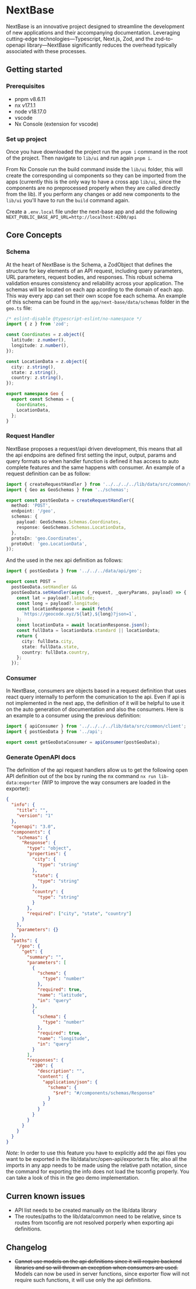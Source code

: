 # NextBase

NextBase is an innovative project designed to streamline the development of new applications and their accompanying documentation. Leveraging cutting-edge technologies—Typescript, Next.js, Zod, and the zod-to-openapi library—NextBase significantly reduces the overhead typically associated with these processes.

## Getting started

### Prerequisites

- pnpm v8.6.11
- nx v17.1.1
- node v18.17.0
- vscode
- Nx Console (extension for vscode)

### Set up project

Once you have downloaded the project run the `pnpm i` command in the root of the project. Then navigate to `lib/ui` and run again `pnpm i`.

From Nx Console run the build command inside the `lib/ui` folder, this will create the corresponding ui components so they can be imported from the apps (currently this is the only way to have a cross app `lib/ui`, since the components are no preprocessed properly when they are called directly from the lib). If you perform any changes or add new components to the `lib/ui` you'll have to run the `build` command again.

Create a `.env.local` file under the next-base app and add the following `NEXT_PUBLIC_BASE_API_URL=http://localhost:4200/api`

## Core Concepts

### Schema

At the heart of NextBase is the Schema, a ZodObject that defines the structure for key elements of an API request, including query parameters, URL parameters, request bodies, and responses. This robust schema validation ensures consistency and reliability across your application. The schemas will be located on each app acording to the domain of each app. This way every app can set their own scope foe each schema. An example of this schema can be found in the `app/next-base/data/schemas` folder in the `geo.ts` file:

```typescript
/* eslint-disable @typescript-eslint/no-namespace */
import { z } from 'zod';

const Coordinates = z.object({
  latitude: z.number(),
  longitude: z.number(),
});

const LocationData = z.object({
  city: z.string(),
  state: z.string(),
  country: z.string(),
});

export namespace Geo {
  export const Schemas = {
    Coordinates,
    LocationData,
  };
}
```

### Request Handler

NextBase proposes a request/api driven development, this means that all the api endpoins are defined first setting the input, output, params and query formats so when handler function is defined it has access to auto complete features and the same happens with consumer. An example of a request definition can be as follow:

```typescript
import { createRequestHandler } from '../../../../lib/data/src/common/server';
import { Geo as GeoSchemas } from '../schemas';

export const postGeoData = createRequestHandler({
  method: 'POST',
  endpoint: '/geo',
  schemas: {
    payload: GeoSchemas.Schemas.Coordinates,
    response: GeoSchemas.Schemas.LocationData,
  },
  protoIn: 'geo.Coordinates',
  protoOut: 'geo.LocationData',
});
```

And the used in the nex api definition as follows:

```typescript
import { postGeoData } from '../../../data/api/geo';

export const POST =
  postGeoData.setHandler &&
  postGeoData.setHandler(async (_request, _queryParams, payload) => {
    const lat = payload?.latitude;
    const long = payload?.longitude;
    const locationResponse = await fetch(
      `https://geocode.xyz/${lat},${long}?json=1`,
    );
    const locationData = await locationResponse.json();
    const fullData = locationData.standard || locationData;
    return {
      city: fullData.city,
      state: fullData.state,
      country: fullData.country,
    };
  });
```

### Consumer

In NextBase, consumers are objects based in a request definition that uses react query internally to perform the comunication to the api. Even if api is not implemented in the next app, the definition of it will be helpful to use it on the auto generation of documentation and also the consumers. Here is an example to a consumer using the previous definition:

```typescript
import { apiConsumer } from '../../../../lib/data/src/common/client';
import { postGeoData } from '../api';

export const getGeoDataConsumer = apiConsumer(postGeoData);
```

### Generate OpenAPI docs

The definition of the api request handlers allow us to get the following open API definition out of the box by runing the nx command `nx run lib-data:exporter` (WIP to improve the way consumers are loaded in the exporter):

```json
{
  "info": {
    "title": "",
    "version": "1"
  },
  "openapi": "3.0",
  "components": {
    "schemas": {
      "Response": {
        "type": "object",
        "properties": {
          "city": {
            "type": "string"
          },
          "state": {
            "type": "string"
          },
          "country": {
            "type": "string"
          }
        },
        "required": ["city", "state", "country"]
      }
    },
    "parameters": {}
  },
  "paths": {
    "/geo": {
      "get": {
        "summary": "",
        "parameters": [
          {
            "schema": {
              "type": "number"
            },
            "required": true,
            "name": "latitude",
            "in": "query"
          },
          {
            "schema": {
              "type": "number"
            },
            "required": true,
            "name": "longitude",
            "in": "query"
          }
        ],
        "responses": {
          "200": {
            "description": "",
            "content": {
              "application/json": {
                "schema": {
                  "$ref": "#/components/schemas/Response"
                }
              }
            }
          }
        }
      }
    }
  }
}
```

_Note:_ In order to use this feature you have to explicitly add the api files you want to be exported in the lib/data/src/open-api/exporter.ts file; also all the imports in any app needs to be made using the relative path notation, since the command for exporting the info does not load the tsconfig properly. You can take a look of this in the geo demo implementation.

## Curren known issues

- API list needs to be created manually on the lib/data library
- The routes/paths to the lib/data/common need to be relative, since ts routes from tsconfig are not resolved porperly when exporting api definitions.

## Changelog

- ~~Cannot use models on the api definitions since it will require backend libraries and so will thrown an exception when consumers are used.~~ Models can now be used in server functions, since exporter flow will not require such functions, it will use only the api definitions.
